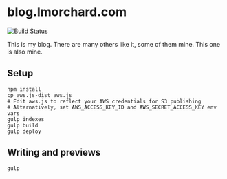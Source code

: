 # blog.lmorchard.com

[![Build Status](https://travis-ci.org/lmorchard/blog.lmorchard.com.svg?branch=master)](https://travis-ci.org/lmorchard/blog.lmorchard.com)

This is my blog. There are many others like it, some of them mine. This one is
also mine.

## Setup
```
npm install
cp aws.js-dist aws.js
# Edit aws.js to reflect your AWS credentials for S3 publishing
# Alternatively, set AWS_ACCESS_KEY_ID and AWS_SECRET_ACCESS_KEY env vars
gulp indexes
gulp build
gulp deploy
```

## Writing and previews
```
gulp
```
